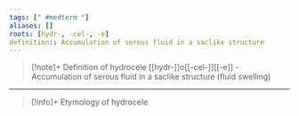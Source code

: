 ```yaml
---
tags: [" #medterm "]
aliases: []
roots: [hydr-, -cel-, -e]
definition:: Accumulation of serous fluid in a saclike structure
---
```

>[!note]+ Definition of hydrocele
>[[hydr-]]o[[-cel-]][[-e]] - Accumulation of serous fluid in a saclike structure (fluid swelling)
___
>[!info]+ Etymology of hydrocele

